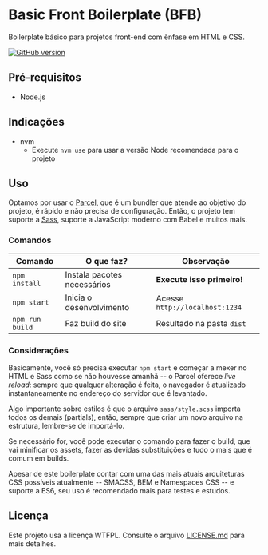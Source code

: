 # Basic Front Boilerplate (BFB)

Boilerplate básico para projetos front-end com ênfase em HTML e CSS.

[![GitHub version](https://badge.fury.io/gh/conventional-changelog%2Fstandard-version.svg)](https://badge.fury.io/gh/conventional-changelog%2Fstandard-version)

## Pré-requisitos

- Node.js

## Indicações

- nvm
  - Execute `nvm use` para usar a versão Node recomendada para o projeto

## Uso

Optamos por usar o [Parcel](https://pt.parceljs.org/), que é um bundler que atende ao objetivo do projeto, é rápido e não precisa de configuração. Então, o projeto tem suporte a [Sass](https://sass-lang.com/), suporte a JavaScript moderno com Babel e muitos mais.

### Comandos

| Comando         | O que faz?                   | Observação                     |
| -------------   | -------------                | -----                          |
| `npm install`   | Instala pacotes necessários  | **Execute isso primeiro!**     |
| `npm start`     | Inicia o desenvolvimento     | Acesse `http://localhost:1234` |
| `npm run build` | Faz build do site            | Resultado na pasta `dist`      |

### Considerações

Basicamente, você só precisa executar `npm start` e começar a mexer no HTML e Sass como se não houvesse amanhã -- o Parcel oferece _live reload_: sempre que qualquer alteração é feita, o navegador é atualizado instantaneamente no endereço do servidor que é levantado.

Algo importante sobre estilos é que o arquivo `sass/style.scss` importa todos os demais (partials), então, sempre que criar um novo arquivo na estrutura, lembre-se de importá-lo.

Se necessário for, você pode executar o comando para fazer o build, que vai minificar os assets, fazer as devidas substituições e tudo o mais que é comum em builds.

Apesar de este boilerplate contar com uma das mais atuais arquiteturas CSS possíveis atualmente -- SMACSS, BEM e Namespaces CSS -- e suporte a ES6, seu uso é recomendado mais para testes e estudos.

## Licença

Este projeto usa a licença WTFPL. Consulte o arquivo [LICENSE.md](LICENSE.md) para mais detalhes.
